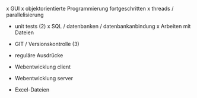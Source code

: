 x GUI
x objektorientierte Programmierung fortgeschritten
x threads / parallelisierung
- unit tests (2)
x SQL / datenbanken / datenbankanbindung
x Arbeiten mit Dateien

- GIT / Versionskontrolle (3)
- reguläre Ausdrücke
- Webentwicklung client
- Webentwicklung server
- Excel-Dateien
